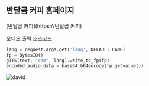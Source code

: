 ## 반달곰 커피 홈페이지

[반달곰 커피](https://반달곰 커피)


오디오 출력 소스코드
```python
lang = request.args.get('lang', DEFAULT_LANG)
fp = BytesIO()
gTTS(text, "com", lang).write_to_fp(fp)
encoded_audio_data = base64.b64encode(fp.getvalue())
```
![david]([https://www.google.com/url?sa=i&url=https%3A%2F%2Fwww.mfab.hu%2Fartworks%2F18749%2F&psig=AOvVaw11Chx-NzdPAGe_D_vL1A5X&ust=1757749392200000&source=images&cd=vfe&opi=89978449&ved=0CBUQjRxqFwoTCICfkb7d0o8DFQAAAAAdAAAAABA](https://www.google.com/url?sa=i&url=https%3A%2F%2Fwww.mfab.hu%2Fartworks%2F18749%2F&psig=AOvVaw11Chx-NzdPAGe_D_vL1A5X&ust=1757749392200000&source=images&cd=vfe&opi=89978449&ved=0CBUQjRxqFwoTCICfkb7d0o8DFQAAAAAdAAAAABAE))

